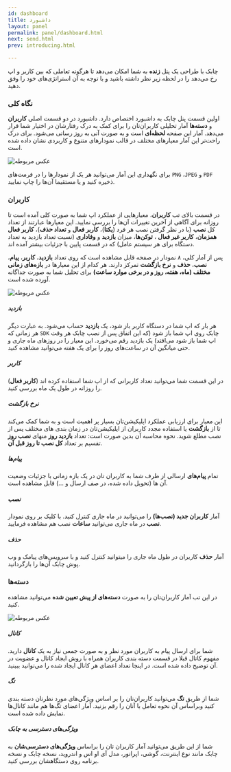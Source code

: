 ```yaml
---
id: dashboard
title: داشبورد
layout: panel
permalink: panel/dashboard.html
next: send.html
prev: introducing.html

---
```


چابک با طراحی یک پنل **زنده** به شما امکان می‌دهد تا هر‌گونه تعاملی که بین کاربر و اپ رخ می‌دهد را در لحظه زیر نظر داشته باشید و با توجه به آن استراتژی‌های خود را وفق دهید. 

### نگاه کلی

اولین قسمت پنل چابک به داشبورد اختصاص دارد. داشبورد در دو قسمت اصلی **کاربران** و **دسته‌ها** آمار تحلیلی کاربران‌تان را برای کمک به درک رفتارشان در اختیار شما قرار می‌دهد. آمار این صفحه **لحظه‌ای** است و به صورت آنی به‌ روز‌ رسانی می‌شود. برای درک راحت‌تر این آمار معیار‌های مختلف در قالب نمودار‌های متنوع و کاربردی نشان داده شده است.

![عکس مربوطه](http://uupload.ir/files/u9bf_usertabb.png)


 برای نگهداری این آمار می‌توانید هر یک از نمودار‌ها را در فرمت‌های `PNG` ،`JPEG` و `PDF` ذخیره کنید و یا مستقیما آن‌ها را چاپ نمایید. 

### کاربران

در قسمت بالای تب **کاربران**، معیارهایی از عملکرد اپ شما به صورت کلی آمده است تا روزانه برای آگاهی از آخرین تغییرات آن‌ها را بررسی نمایید. این معیارها عبارتند از تعداد کل **نصب** (با در نظر گرفتن نصب هر فرد (**یکتا**)، **کاربر فعال** و **تعداد حذف**)، **کاربر فعال همزمان**، **کاربر غیر فعال** ، **توکن‌ها**، میزان **بازدید** و **وفاداری** (نسبت تعداد بازدید به تعداد دستگاه برای هر سیستم عامل) که در قسمت پایین با جزئیات بیشتر آمده اند.

پس از آمار کلی، ۸ نمودار در صفحه قابل مشاهده است که روی تعداد **بازدید**، **کاربر**، **پیام**، **نصب**، **حذف** و **نرخ بازگشت** تمرکز دارند. هر کدام از این معیارها در **بازه‌های زمانی مختلف (ماه، هفته، روز و در برخی موارد ساعت)** برای تحلیل شما به صورت جداگانه آورده شده است.

![عکس مربوطه](http://uupload.ir/files/6o6a_userstab.png)


##### بازدید

هر بار که اپ شما در دستگاه کاربر باز شود، یک **بازدید** حساب می‌شود. به عبارت دیگر هر زمانی که `SDK` چابک روی اپ شما باز شود (که این اتفاق پس از نصب چابک هر وقت اپ شما باز شود می‌افتد) یک بازدید رقم می‌خورد. این معیار را در روزهای ماه جاری و حتی میانگین آن در ساعت‌های روز را  برای یک هفته می‌‌توانید مشاهده کنید.

##### کاربر

در این قسمت شما می‌توانید تعداد کاربرانی که از اپ شما استفاده کرده اند (**کاربر فعال**) را روزانه در طول یک ماه بررسی کنید.

##### نرخ بازگشت

این معیار برای ارزیابی عملکرد اپلیکیشن‌تان بسیار پر اهمیت است و به شما کمک می‌کند تا از **بازگشت** یا استفاده مجدد کاربران از اپلیکیشن‌تان در زمان بندی های مختلف پس از نصب مطلع شوید. نحوه محاسبه آن بدین صورت است: تعداد **بازدید روز** منهای **نصب روز** تقسیم بر تعداد **کل نصب تا روز قبل آن**.

##### پیام‌ها

تمام **پیام‌های** ارسالی از طرف شما به کاربران تان در یک بازه زمانی با جزئیات وضعیت آن ها‌ (تحویل داده شده، در صف ارسال و …) قابل مشاهده است.

##### نصب

آمار **کاربران جدید (نصب‌ها)** را می‌توانید در ماه جاری کنترل کنید. با کلیک بر روی نمودار **نصب** در ماه جاری می‌توانید **ساعات** نصب هم مشاهده فرمایید. 

##### حذف

آمار **حذف** کاربران در طول ماه جاری را میتوانید کنترل کنید و با سرویس‌های پیامک و وب پوش چابک آن‌ها را بازگردانید.

### دسته‌ها

در این تب آمار کاربران‌تان را به صورت **دسته‌های از پیش تعیین شده** می‌توانید مشاهده کنید. 

![عکس مربوطه](http://uupload.ir/files/wai_segmenttab.png)

##### کانال

شما برای ارسال پیام به کاربران مورد نظر و به صورت جمعی نیاز به یک **کانال** دارید. مفهوم کانال قبلا در قسمت دسته بندی کاربران همراه با روش ایجاد کانال و عضویت در آن توضیح داده شده است. در اینجا تعداد اعضای هر کانال ایجاد شده را می‌توانید ببینید.

##### تگ

شما از طریق **تگ** می‌توانید کاربران‌تان را بر اساس ویژگی‌های مورد نظرتان دسته بندی کنید وبراساس آن نحوه تعامل با آنان را رقم بزنید. آمار اعضای تگ‌ها هم مانند کانال‌ها نمایش داده شده است.

##### ویژگی‌های دسترسی به چابک

شما از این طریق می‌توانید آمار کاربران تان را براساس **ویژگی‌های دسترسی‌شان** به چابک مانند نوع اینترنت، گوشی، اپراتور، مدل آی او اس و اندروید، نسخه چابک و نسخه برنامه روی دستگاهشان بررسی کنید.  